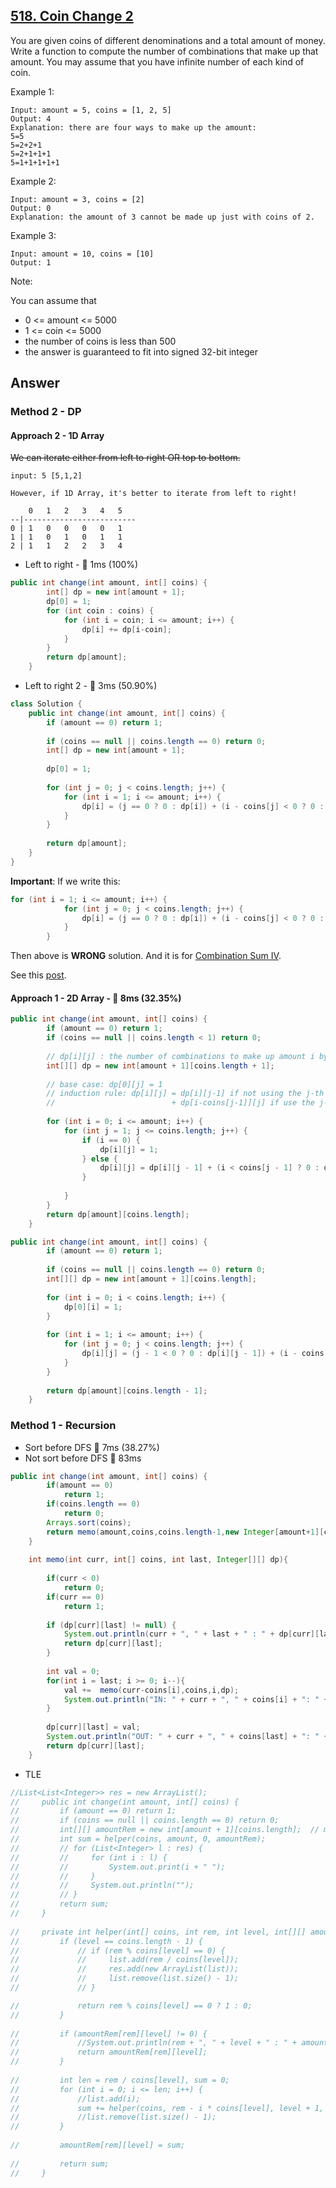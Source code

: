 ## [518. Coin Change 2](https://leetcode.com/problems/coin-change-2/)

You are given coins of different denominations and a total amount of money. Write a function to compute the number of combinations that make up that amount. You may assume that you have infinite number of each kind of coin.

Example 1:

```
Input: amount = 5, coins = [1, 2, 5]
Output: 4
Explanation: there are four ways to make up the amount:
5=5
5=2+2+1
5=2+1+1+1
5=1+1+1+1+1
```

Example 2:

```
Input: amount = 3, coins = [2]
Output: 0
Explanation: the amount of 3 cannot be made up just with coins of 2.
```

Example 3:

```
Input: amount = 10, coins = [10] 
Output: 1
```

Note:

You can assume that

- 0 <= amount <= 5000
- 1 <= coin <= 5000
- the number of coins is less than 500
- the answer is guaranteed to fit into signed 32-bit integer

## Answer
### Method 2 - DP
#### Approach 2 - 1D Array 

~~We can iterate either from left to right OR top to bottom.~~

```
input: 5 [5,1,2]

However, if 1D Array, it's better to iterate from left to right!

    0   1   2   3   4   5
--|-------------------------
0 | 1   0   0   0   0   1
1 | 1   0   1   0   1   1
2 | 1   1   2   2   3   4

```

- Left to right - :rocket: 1ms (100%)
```java
public int change(int amount, int[] coins) {
        int[] dp = new int[amount + 1];
        dp[0] = 1;
        for (int coin : coins) {
            for (int i = coin; i <= amount; i++) {
                dp[i] += dp[i-coin];
            }
        }
        return dp[amount];
    }
```

- Left to right 2 - :rocket: 3ms (50.90%)

```java
class Solution {
    public int change(int amount, int[] coins) {
        if (amount == 0) return 1;
        
        if (coins == null || coins.length == 0) return 0;
        int[] dp = new int[amount + 1];
        
        dp[0] = 1;
        
        for (int j = 0; j < coins.length; j++) {
            for (int i = 1; i <= amount; i++) {
                dp[i] = (j == 0 ? 0 : dp[i]) + (i - coins[j] < 0 ? 0 : dp[i - coins[j]]);
            }
        }
        
        return dp[amount];
    }
}
```

**Important**: If we write this:

```java
for (int i = 1; i <= amount; i++) {
            for (int j = 0; j < coins.length; j++) {
                dp[i] = (j == 0 ? 0 : dp[i]) + (i - coins[j] < 0 ? 0 : dp[i - coins[j]]);
            }
        }
```
Then above is **WRONG** solution. And it is for [Combination Sum IV](https://leetcode.com/problems/combination-sum-iv/).

See this [post](https://leetcode.com/problems/coin-change-2/discuss/141076/Logical-Thinking-with-Clear-Java-Code).

#### Approach 1 - 2D Array - :rabbit: 8ms (32.35%)

```java
public int change(int amount, int[] coins) {
        if (amount == 0) return 1;
        if (coins == null || coins.length < 1) return 0;
        
        // dp[i][j] : the number of combinations to make up amount i by using the first j types of coins
        int[][] dp = new int[amount + 1][coins.length + 1];
        
        // base case: dp[0][j] = 1
        // induction rule: dp[i][j] = dp[i][j-1] if not using the j-th coin
        //                          + dp[i-coins[j-1]][j] if use the j-th coin
        
        for (int i = 0; i <= amount; i++) {
            for (int j = 1; j <= coins.length; j++) {
                if (i == 0) {
                    dp[i][j] = 1;
                } else {
                    dp[i][j] = dp[i][j - 1] + (i < coins[j - 1] ? 0 : dp[i - coins[j - 1]][j]);
                }
                
            }
        }
        return dp[amount][coins.length];
    }
```

```java
public int change(int amount, int[] coins) {
        if (amount == 0) return 1;
        
        if (coins == null || coins.length == 0) return 0;
        int[][] dp = new int[amount + 1][coins.length];
        
        for (int i = 0; i < coins.length; i++) {
            dp[0][i] = 1;
        }
        
        for (int i = 1; i <= amount; i++) {
            for (int j = 0; j < coins.length; j++) {
                dp[i][j] = (j - 1 < 0 ? 0 : dp[i][j - 1]) + (i - coins[j] < 0 ? 0 : dp[i - coins[j]][j]);
            }
        }
        
        return dp[amount][coins.length - 1];
    }
 ```
 


### Method 1 - Recursion

- Sort before DFS :rabbit: 7ms (38.27%)
- Not sort before DFS :turtle: 83ms

```java
public int change(int amount, int[] coins) {
        if(amount == 0) 
            return 1;
        if(coins.length == 0) 
            return 0;
        Arrays.sort(coins);
        return memo(amount,coins,coins.length-1,new Integer[amount+1][coins.length]);
    }
    
    int memo(int curr, int[] coins, int last, Integer[][] dp){
        
        if(curr < 0)
            return 0;
        if(curr == 0)
            return 1;
        
        if (dp[curr][last] != null) {
            System.out.println(curr + ", " + last + " : " + dp[curr][last] + " -> " + coins[last]);
            return dp[curr][last];
        }
        
        int val = 0;
        for(int i = last; i >= 0; i--){
            val +=  memo(curr-coins[i],coins,i,dp);
            System.out.println("IN: " + curr + ", " + coins[i] + ": " + val);
        }
            
        dp[curr][last] = val;
        System.out.println("OUT: " + curr + ", " + coins[last] + ": " + val);
        return dp[curr][last];
    }
```

- TLE
```java
//List<List<Integer>> res = new ArrayList();
//     public int change(int amount, int[] coins) {
//         if (amount == 0) return 1;
//         if (coins == null || coins.length == 0) return 0;
//         int[][] amountRem = new int[amount + 1][coins.length];  // memoization
//         int sum = helper(coins, amount, 0, amountRem);
//         // for (List<Integer> l : res) {
//         //     for (int i : l) {
//         //         System.out.print(i + " ");
//         //     }
//         //     System.out.println("");
//         // }
//         return sum;
//     }
    
//     private int helper(int[] coins, int rem, int level, int[][] amountRem) {
//         if (level == coins.length - 1) {
//             // if (rem % coins[level] == 0) {
//             //     list.add(rem / coins[level]);
//             //     res.add(new ArrayList(list));
//             //     list.remove(list.size() - 1);
//             // }

//             return rem % coins[level] == 0 ? 1 : 0;
//         }
        
//         if (amountRem[rem][level] != 0) {
//             //System.out.println(rem + ", " + level + " : " + amountRem[rem][level]);
//             return amountRem[rem][level];
//         }
        
//         int len = rem / coins[level], sum = 0;
//         for (int i = 0; i <= len; i++) {
//             //list.add(i);
//             sum += helper(coins, rem - i * coins[level], level + 1, amountRem);
//             //list.remove(list.size() - 1);
//         }
        
//         amountRem[rem][level] = sum;
        
//         return sum;
//     }
```
